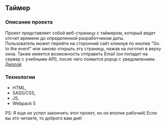 ## Таймер

### Описание проекта  
Проект представляет собой веб-страницу с таймером, который ведет отсчет времени до определенной разработчиком даты.  
Пользователь может перейти на сторонний сайт кликнув по кнопке "Go to the event" или заново открыть эту страницу, нажав на логотип в верху окна.
Также имеется возможность отправить  Email (он попадет на сервер с учебными API), после чего появится popup c уведомлением.  
[Деплой](https://ecstatic-liskov-62461d.netlify.app)

### Технологии  
* HTML,  
* SASS/CSS,  
* JS,  
* Webpack 5  

PS: Я еще не успел закончить этот проект, но он вполне рабочий) Если вы это читаете, то доброго вам дня!

